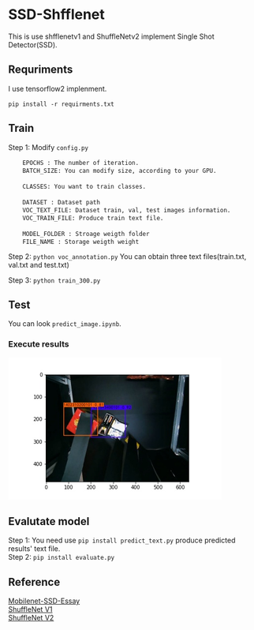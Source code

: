 # SSD-Shfflenet


This is use shfflenetv1 and ShuffleNetv2 implement Single Shot Detector(SSD).  


## Requriments
I use tensorflow2 implenment.
```
pip install -r requirments.txt
```

## Train
Step 1: Modify `config.py`  
```
    EPOCHS : The number of iteration. 
    BATCH_SIZE: You can modify size, according to your GPU.

    CLASSES: You want to train classes.
    
    DATASET : Dataset path
    VOC_TEXT_FILE: Dataset train, val, test images information.
    VOC_TRAIN_FILE: Produce train text file.

    MODEL_FOLDER : Stroage weigth folder
    FILE_NAME : Storage weigth weight
```
Step 2: `python voc_annotation.py`
You can obtain three text files(train.txt, val.txt and test.txt)  
  
Step 3: `python train_300.py`  

## Test
You can look `predict_image.ipynb`.  

### Execute results
![image01](./image/06694_result.jpg)

## Evalutate model
Step 1: You need use `pip install predict_text.py` produce predicted results' text file.  
Step 2: `pip install evaluate.py`  


## Reference
[Mobilenet-SSD-Essay](https://github.com/bubbliiiing/Mobilenet-SSD-Essay)  
[ShuffleNet V1](https://arxiv.org/abs/1707.01083)  
[ShuffleNet V2](https://arxiv.org/abs/1807.11164)
